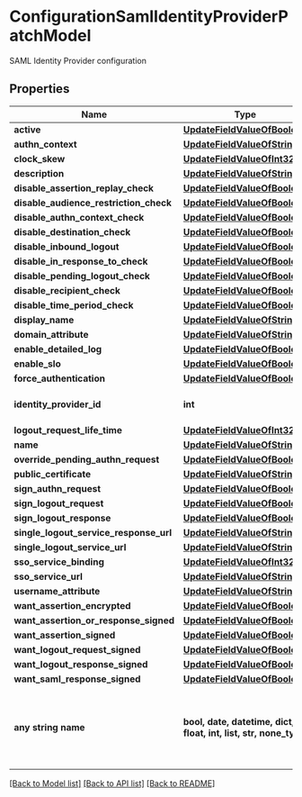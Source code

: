 # ConfigurationSamlIdentityProviderPatchModel

SAML Identity Provider configuration

## Properties
Name | Type | Description | Notes
------------ | ------------- | ------------- | -------------
**active** | [**UpdateFieldValueOfBoolean**](UpdateFieldValueOfBoolean.md) |  | [optional] 
**authn_context** | [**UpdateFieldValueOfString**](UpdateFieldValueOfString.md) |  | [optional] 
**clock_skew** | [**UpdateFieldValueOfInt32**](UpdateFieldValueOfInt32.md) |  | [optional] 
**description** | [**UpdateFieldValueOfString**](UpdateFieldValueOfString.md) |  | [optional] 
**disable_assertion_replay_check** | [**UpdateFieldValueOfBoolean**](UpdateFieldValueOfBoolean.md) |  | [optional] 
**disable_audience_restriction_check** | [**UpdateFieldValueOfBoolean**](UpdateFieldValueOfBoolean.md) |  | [optional] 
**disable_authn_context_check** | [**UpdateFieldValueOfBoolean**](UpdateFieldValueOfBoolean.md) |  | [optional] 
**disable_destination_check** | [**UpdateFieldValueOfBoolean**](UpdateFieldValueOfBoolean.md) |  | [optional] 
**disable_inbound_logout** | [**UpdateFieldValueOfBoolean**](UpdateFieldValueOfBoolean.md) |  | [optional] 
**disable_in_response_to_check** | [**UpdateFieldValueOfBoolean**](UpdateFieldValueOfBoolean.md) |  | [optional] 
**disable_pending_logout_check** | [**UpdateFieldValueOfBoolean**](UpdateFieldValueOfBoolean.md) |  | [optional] 
**disable_recipient_check** | [**UpdateFieldValueOfBoolean**](UpdateFieldValueOfBoolean.md) |  | [optional] 
**disable_time_period_check** | [**UpdateFieldValueOfBoolean**](UpdateFieldValueOfBoolean.md) |  | [optional] 
**display_name** | [**UpdateFieldValueOfString**](UpdateFieldValueOfString.md) |  | [optional] 
**domain_attribute** | [**UpdateFieldValueOfString**](UpdateFieldValueOfString.md) |  | [optional] 
**enable_detailed_log** | [**UpdateFieldValueOfBoolean**](UpdateFieldValueOfBoolean.md) |  | [optional] 
**enable_slo** | [**UpdateFieldValueOfBoolean**](UpdateFieldValueOfBoolean.md) |  | [optional] 
**force_authentication** | [**UpdateFieldValueOfBoolean**](UpdateFieldValueOfBoolean.md) |  | [optional] 
**identity_provider_id** | **int** | SAML Identity Provider Id | [optional] 
**logout_request_life_time** | [**UpdateFieldValueOfInt32**](UpdateFieldValueOfInt32.md) |  | [optional] 
**name** | [**UpdateFieldValueOfString**](UpdateFieldValueOfString.md) |  | [optional] 
**override_pending_authn_request** | [**UpdateFieldValueOfBoolean**](UpdateFieldValueOfBoolean.md) |  | [optional] 
**public_certificate** | [**UpdateFieldValueOfString**](UpdateFieldValueOfString.md) |  | [optional] 
**sign_authn_request** | [**UpdateFieldValueOfBoolean**](UpdateFieldValueOfBoolean.md) |  | [optional] 
**sign_logout_request** | [**UpdateFieldValueOfBoolean**](UpdateFieldValueOfBoolean.md) |  | [optional] 
**sign_logout_response** | [**UpdateFieldValueOfBoolean**](UpdateFieldValueOfBoolean.md) |  | [optional] 
**single_logout_service_response_url** | [**UpdateFieldValueOfString**](UpdateFieldValueOfString.md) |  | [optional] 
**single_logout_service_url** | [**UpdateFieldValueOfString**](UpdateFieldValueOfString.md) |  | [optional] 
**sso_service_binding** | [**UpdateFieldValueOfInt32**](UpdateFieldValueOfInt32.md) |  | [optional] 
**sso_service_url** | [**UpdateFieldValueOfString**](UpdateFieldValueOfString.md) |  | [optional] 
**username_attribute** | [**UpdateFieldValueOfString**](UpdateFieldValueOfString.md) |  | [optional] 
**want_assertion_encrypted** | [**UpdateFieldValueOfBoolean**](UpdateFieldValueOfBoolean.md) |  | [optional] 
**want_assertion_or_response_signed** | [**UpdateFieldValueOfBoolean**](UpdateFieldValueOfBoolean.md) |  | [optional] 
**want_assertion_signed** | [**UpdateFieldValueOfBoolean**](UpdateFieldValueOfBoolean.md) |  | [optional] 
**want_logout_request_signed** | [**UpdateFieldValueOfBoolean**](UpdateFieldValueOfBoolean.md) |  | [optional] 
**want_logout_response_signed** | [**UpdateFieldValueOfBoolean**](UpdateFieldValueOfBoolean.md) |  | [optional] 
**want_saml_response_signed** | [**UpdateFieldValueOfBoolean**](UpdateFieldValueOfBoolean.md) |  | [optional] 
**any string name** | **bool, date, datetime, dict, float, int, list, str, none_type** | any string name can be used but the value must be the correct type | [optional]

[[Back to Model list]](../README.md#documentation-for-models) [[Back to API list]](../README.md#documentation-for-api-endpoints) [[Back to README]](../README.md)


